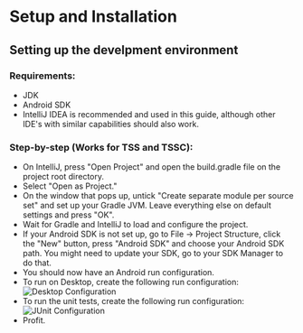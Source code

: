 # Setup and Installation

## Setting up the develpment environment

### Requirements:
- JDK
- Android SDK
- IntelliJ IDEA is recommended and used in this guide, although other IDE's with similar capabilities should also work.
 
### Step-by-step (Works for TSS and TSSC):
- On IntelliJ, press "Open Project" and open the build.gradle file on the project root directory.
- Select "Open as Project."
- On the window that pops up, untick "Create separate module per source set" and set up your Gradle JVM. Leave everything else on default settings and press "OK".
- Wait for Gradle and IntelliJ to load and configure the project.
- If your Android SDK is not set up, go to File -> Project Structure, click the "New" button, press "Android SDK" and choose your Android SDK path. You might need to update your SDK, go to your SDK Manager to do that.
- You should now have an Android run configuration.
- To run on Desktop, create the following run configuration:
![Desktop Configuration](desktop.png)
- To run the unit tests, create the following run configuration:
![JUnit Configuration](junit.png)
- Profit.